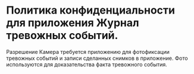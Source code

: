 # Политика конфиденциальности для приложения Журнал тревожных событий.
Разрешение Камера требуется приложению для фотофиксации тревожных событий и записи сделанных снимков в приложение.
Фото используются для доказательства факта тревожного события.
